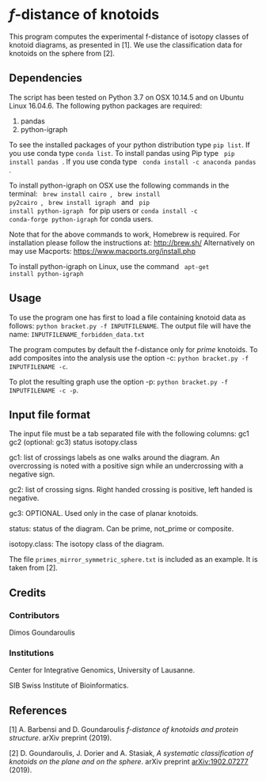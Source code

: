 # *f*-distance of knotoids

This program computes the experimental f-distance of isotopy classes of knotoid diagrams, as presented in [1]. We use the classification data for knotoids on the sphere from [2].


## Dependencies
The script has been tested on Python 3.7 on OSX 10.14.5 and on Ubuntu Linux 16.04.6. The following python packages are required:

1. pandas
2. python-igraph

To see the installed packages of your python distribution type <code>pip list</code>. If you use conda type <code>conda list</code>.
To install pandas using Pip type <code> pip install pandas </code>. If you use conda type <code> conda install -c anaconda pandas </code>.

To install python-igraph on OSX use the following commands in the terminal:
<code> brew install cairo </code>,
<code> brew install py2cairo </code>,
<code> brew install igraph  </code> and
<code> pip install python-igraph </code> for pip users or <code>conda install -c conda-forge python-igraph</code> for conda users.

Note that for the above commands to work, Homebrew is required. For installation please follow the instructions at: http://brew.sh/ 
Alternatively on may use Macports: https://www.macports.org/install.php

To install python-igraph on Linux, use the command <code> apt-get install python-igraph </code>



## Usage

To use the program one has first to load a file containing knotoid data as follows: `python bracket.py -f INPUTFILENAME`. The output file will have the name: `INPUTFILENAME_forbidden_data.txt`

The program computes by default the f-distance only for *prime* knotoids. To add composites into the analysis use the option -c: `python bracket.py -f INPUTFILENAME -c`. 

To plot the resulting graph use the option -p: `python bracket.py -f INPUTFILENAME -c -p`. 


## Input file format

The input file must be a tab separated file with the following columns:
gc1	gc2	(optional: gc3)	status	isotopy.class

gc1: list of crossings labels as one walks around the diagram. An overcrossing is noted with a positive sign while an undercrossing with a negative sign.

gc2: list of crossing signs. Right handed crossing is positive, left handed is negative.

gc3: OPTIONAL. Used only in the case of planar knotoids.

status: status of the diagram. Can be prime, not_prime or composite.

isotopy.class: The isotopy class of the diagram.

The file `primes_mirror_symmetric_sphere.txt` is included as an example. It is taken from [2].

## Credits

### Contributors
Dimos Goundaroulis

### Institutions
Center for Integrative Genomics, University of Lausanne.

SIB Swiss Institute of Bioinformatics.


## References
[1] A. Barbensi and D. Goundaroulis *f-distance of knotoids and protein structure*. arXiv preprint (2019).
 
[2] D. Goundaroulis, J. Dorier and A. Stasiak, *A systematic classification of knotoids on the plane and on the sphere*. arXiv preprint [arXiv:1902.07277](https://arxiv.org/abs/1902.07277) (2019).
